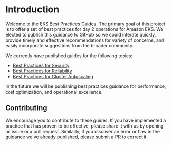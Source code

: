 # Introduction
Welcome to the EKS Best Practices Guides.  The primary goal of this project is to offer a set of best practices for day 2 operations for Amazon EKS. We elected to publish this guidance to GitHub so we could interate quickly, provide timely and effective recommendations for variety of concerns, and easily incorporate suggestions from the broader community.  

We currently have published guides for the following topics: 

* [Best Practices for Security](security/docs/)
* [Best Practices for Reliability](reliability/docs/)
* [Best Practices for Cluster Autoscaling](cluster-autoscaling/)

In the future we will be publishing best practices guidance for performance, cost optimization, and operational excellence. 

## Contributing
We encourage you to contribute to these guides. If you have implemented a practice that has proven to be effective, please share it with us by opening an issue or a pull request. Similarly, if you discover an error or flaw in the guidance we've already published, please submit a PR to correct it.